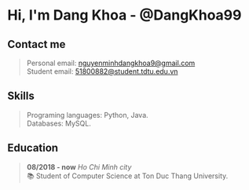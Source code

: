 # Hi, I'm Dang Khoa - @DangKhoa99

<h2>Contact me </h2>

> Personal email: [nguyenminhdangkhoa9@gmail.com](mailto:nguyenminhdangkhoa9@gmail.com)\
> Student email: [51800882@student.tdtu.edu.vn](mailto:51800882@student.tdtu.edu.vn)

<!--<p align="center">
  <a href="https://www.facebook.com/nmdk99">
    <img src="https://www.vectorlogo.zone/logos/facebook/facebook-official.svg" alt="Dang Khoa's Facebook Profile" height="30" width="30">
  </a>
  
 <!-- <a href="https://www.youtube.com/channel/UCrTsI2CDd4-fw57Wfkf1BPQ">
    <img src="https://www.vectorlogo.zone/logos/youtube/youtube-icon.svg" alt="Dang Khoa's Youtube Channel" height="30" width="30">
  </a>
</p>
-->

<h2>Skills </h2>

> Programing languages: Python, Java.\
> Databases: MySQL.

<!-- Frameworks, Libraries: Tensorflow, Keras, Django, Flask, ReactJS, NodeJS\ -->

<h2>Education </h2>

> **08/2018 - now** _Ho Chi Minh city_ \
> 📚 Student of Computer Science at Ton Duc Thang University. 


<!--
**DangKhoa99/DangKhoa99** is a ✨ _special_ ✨ repository because its `README.md` (this file) appears on your GitHub profile.

Here are some ideas to get you started:

- 🔭 I’m currently working on ...
- 🌱 I’m currently learning ...
- 👯 I’m looking to collaborate on ...
- 🤔 I’m looking for help with ...
- 💬 Ask me about ...
- 📫 How to reach me: ...
- 😄 Pronouns: ...
- ⚡ Fun fact: ...
-->
